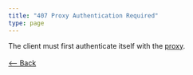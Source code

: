 ```yaml
---
title: "407 Proxy Authentication Required"
type: page
---
```

The client must first authenticate itself with the [proxy](https://en.wikipedia.org/wiki/Proxy_server).<br /><br />[<-- Back](../../)